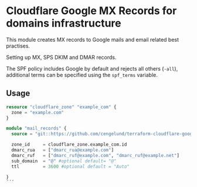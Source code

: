 # Cloudflare Google MX Records for domains infrastructure

This module creates MX records to Google mails and email related best practises. 

Setting up MX, SPS DKIM and DMAR records.

The SPF policy includes Google by default and rejects all others (`-all`), additional terms can be specified using the `spf_terms` variable.  
## Usage

```terraform
resource "cloudflare_zone" "example_com" {
  zone = "example.com"
}

module "mail_records" {
  source = "git::https://github.com/cengelund/terraform-cloudflare-google-workspace-mail.git"

  zone_id     = cloudflare_zone.example_com.id
  dmarc_rua   = ["dmarc_rua@example.com"]
  dmarc_ruf   = ["dmarc_ruf@example.com", "dmarc_ruf@example.net"]
  sub_domain  = "@" #optional default= "@" 
  ttl         = 3600 #optional default = "Auto"

}
´´´